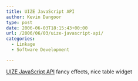 ```yaml
---
title: UIZE JavaScript API
author: Kevin Dangoor
type: post
date: 2006-06-03T18:15:43+00:00
url: /2006/06/03/uize-javascript-api/
categories:
  - Linkage
  - Software Development

---
```

[UIZE JavaScript API][1] fancy effects, nice table widget

 [1]: http://tomkidding.com/uize2/